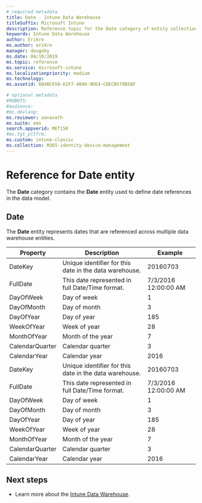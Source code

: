 ```yaml
---
# required metadata
title: Date - Intune Data Warehouse
titleSuffix: Microsoft Intune 
description: Reference topic for the Date category of entity collections in the Intune Data Warehouse API.
keywords: Intune Data Warehouse
author: Erikre
ms.author: erikre
manager: dougeby
ms.date: 04/10/2019
ms.topic: reference
ms.service: microsoft-intune
ms.localizationpriority: medium
ms.technology:
ms.assetid: 6B4BC650-62F7-4049-9DE4-CDECB579B58F

# optional metadata
#ROBOTS:
#audience:
#ms.devlang:
ms.reviewer: aanavath
ms.suite: ems
search.appverid: MET150
#ms.tgt_pltfrm:
ms.custom: intune-classic
ms.collection: M365-identity-device-management
---
```


# Reference for Date entity

The **Date** category contains the **Date** entity used to define date references in the data model.

## Date

The **Date** entity represents dates that are referenced across multiple data warehouse entities.

|    Property     |                      Description                       |       Example        |
|-----------------|--------------------------------------------------------|----------------------|
|     DateKey     | Unique identifier for this date in the data warehouse. |       20160703       |
|    FullDate     |    This date represented in full Date/Time format.     | 7/3/2016 12:00:00 AM |
|    DayOfWeek    |                      Day of week                       |          1           |
|   DayOfMonth    |                      Day of month                      |          3           |
|    DayOfYear    |                      Day of year                       |         185          |
|   WeekOfYear    |                      Week of year                      |          28          |
|   MonthOfYear   |                   Month of the year                    |          7           |
| CalendarQuarter |                    Calendar quarter                    |          3           |
|  CalendarYear   |                     Calendar year                      |         2016         |
|     DateKey     | Unique identifier for this date in the data warehouse. |       20160703       |
|    FullDate     |    This date represented in full Date/Time format.     | 7/3/2016 12:00:00 AM |
|    DayOfWeek    |                      Day of week                       |          1           |
|   DayOfMonth    |                      Day of month                      |          3           |
|    DayOfYear    |                      Day of year                       |         185          |
|   WeekOfYear    |                      Week of year                      |          28          |
|   MonthOfYear   |                   Month of the year                    |          7           |
| CalendarQuarter |                    Calendar quarter                    |          3           |
|  CalendarYear   |                     Calendar year                      |         2016         |

## Next steps

- Learn more about the [Intune Data Warehouse](reports-nav-create-intune-reports.md).
